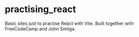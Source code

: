 # practising_react

Basic sites just to practise React with Vite.
Built together with FreeCodeCamp and John Smilga.
